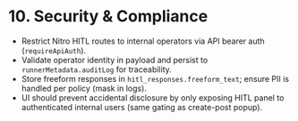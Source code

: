 # 10. Security & Compliance
- Restrict Nitro HITL routes to internal operators via API bearer auth (`requireApiAuth`).
- Validate operator identity in payload and persist to `runnerMetadata.auditLog` for traceability.
- Store freeform responses in `hitl_responses.freeform_text`; ensure PII is handled per policy (mask in logs).
- UI should prevent accidental disclosure by only exposing HITL panel to authenticated internal users (same gating as create-post popup).
